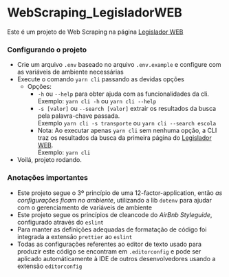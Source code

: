 # WebScraping_LegisladorWEB
Este é um projeto de Web Scraping na página [Legislador WEB](http://www.legislador.com.br/LegisladorWEB.ASP?WCI=ProjetoTramite&ID=20)


### Configurando o projeto
- Crie um arquivo `.env` baseado no arquivo `.env.example` e configure com as variáveis de ambiente necessárias
- Execute o comando `yarn cli` passando as devidas opções
  - Opções:
    - `-h` ou `--help` para obter ajuda com as funcionalidades da cli.   
        Exemplo: `yarn cli -h` ou `yarn cli --help`
    - `-s [valor]` ou `--search [valor]` extrair os resultados da busca pela palavra-chave passada.   
        Exemplo `yarn cli -s transporte` ou `yarn cli --search escola`
    -   Nota: Ao executar apenas `yarn cli` sem nenhuma opção, a CLI traz os resultados da busca da primeira página do [Legislador WEB](http://www.legislador.com.br/LegisladorWEB.ASP?WCI=ProjetoTramite&ID=20).   
        Exemplo: `yarn cli`
- Voilá, projeto rodando.

### Anotações importantes
- Este projeto segue o 3º princípio de uma 12-factor-application, então _as configurações ficam no ambiente_, utilizando a lib `dotenv` para ajudar com o gerenciamento de variáveis de ambiente
- Este projeto segue os princípios de cleancode do _AirBnb Styleguide_, configurado através do `eslint`
- Para manter as definições adequadas de formatação de código foi integrada a extensão `prettier` ao `eslint`
- Todas as configurações referentes ao editor de texto usado para produzir este código se encontram em `.editorconfig` e pode ser aplicado automáticamente à IDE de outros desenvolvedores usando a extensão `editorconfig`

